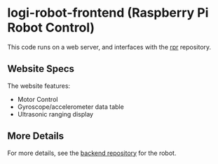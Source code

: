 # logi-robot-frontend (Raspberry Pi Robot Control)
This code runs on a web server, and interfaces with the [rpr](https://github.com/jcroskery/rpr) repository.
## Website Specs
The website features:
- Motor Control
- Gyroscope/accelerometer data table
- Ultrasonic ranging display
## More Details
For more details, see the [backend repository](https://github.com/jcroskery/rpr) for the robot.
